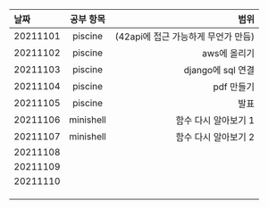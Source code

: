 |날짜|공부 항목| 범위|
|:---|:---:|---:|
| 20211101| piscine| (42api에 접근 가능하게 무언가 만듬)|
| 20211102| piscine| aws에 올리기|
| 20211103| piscine| django에 sql 연결|
| 20211104| piscine| pdf 만들기|
| 20211105| piscine| 발표|
| 20211106| minishell| 함수 다시 알아보기 1|
| 20211107| minishell| 함수 다시 알아보기 2|
| 20211108|   |   |
| 20211109|   |   |
| 20211110|   |   |
|   |   |   |
|   |   |   |
|   |   |   |

